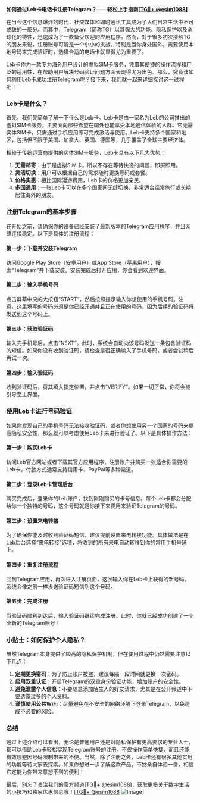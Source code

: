 **如何通过Leb卡电话卡注册Telegram？——轻松上手指南[[TG💪+ @esim1088](https://t.me/s/esim1088)]**

在当今这个信息爆炸的时代，社交媒体和即时通讯工具成为了人们日常生活中不可或缺的一部分。而其中，Telegram（简称TG）以其强大的功能、隐私保护以及全球化的特性，迅速成为了一款备受欢迎的应用程序。然而，对于很多初次接触TG的朋友来说，注册账号可能是一个小小的挑战。特别是当你身处国外，需要使用本地号码来完成验证时，选择合适的电话卡就显得尤为重要了。

Leb卡作为一款专为海外用户设计的虚拟SIM卡服务，凭借其便捷的操作流程和广泛的适用性，在帮助用户解决号码验证问题方面表现得尤为出色。那么，究竟该如何利用Leb卡成功注册Telegram呢？接下来，我们就一起来详细探讨这一过程吧！

### Leb卡是什么？

首先，我们先简单了解一下什么是Leb卡。Leb卡是由一家名为Leb的公司推出的虚拟SIM卡服务，主要面向那些希望在国外也能享受本地通信体验的人群。它无需实体SIM卡，只需通过手机应用即可完成激活与使用。Leb卡支持多个国家和地区，包括但不限于美国、加拿大、英国、德国等，几乎覆盖了全球主要经济体。

相较于传统运营商提供的实体SIM卡服务，Leb卡具有以下几大优势：

1. **无需邮寄**：由于是虚拟SIM卡，所以不存在等待快递的问题，即买即用。
2. **灵活切换**：用户可以根据自己的需求随时更换号码或套餐。
3. **价格实惠**：相比国际漫游费用，Leb卡的价格更加亲民。
4. **多国通用**：一张Leb卡可以在多个国家间无缝切换，非常适合经常旅行或长期居住海外的朋友。

### 注册Telegram的基本步骤

在开始之前，请确保你的设备已经安装了最新版本的Telegram应用程序，并且网络连接稳定。以下是具体的注册流程：

#### 第一步：下载并安装Telegram
访问Google Play Store（安卓用户）或App Store（苹果用户），搜索“Telegram”并下载安装。安装完成后打开应用，你会看到欢迎界面。

#### 第二步：输入手机号码
点击屏幕中央的大按钮“START”，然后按照提示输入你想使用的手机号码。注意，这里填写的号码必须是你已经开通并且正在使用的号码，因为后续的验证码将发送到这个号码上。

#### 第三步：获取验证码
输入完手机号后，点击“NEXT”。此时，系统会自动向该号码发送一条包含验证码的短信。如果你没有收到验证码，请检查是否正确输入了手机号码，或者尝试稍后再试一次。

#### 第四步：输入验证码
收到验证码后，将其填入指定位置，并点击“VERIFY”。如果一切正常，你将会被引导至主界面。

### 使用Leb卡进行号码验证

如果你发现自己的手机号码无法接收验证码，或者你想使用另一个国家的号码来提高隐私安全性，那么就可以考虑使用Leb卡来进行验证了。以下是具体操作方法：

#### 第一步：购买Leb卡
访问Leb官方网站或者下载其官方应用程序，注册账户并购买一张适合你需要的Leb卡。付款方式通常支持信用卡、PayPal等多种渠道。

#### 第二步：登录Leb卡管理后台
购买完成后，登录你的Leb账户，找到刚刚购买的卡号信息。每个Leb卡都会分配给你一个独特的号码，这个号码就是你接下来要用来验证Telegram的号码。

#### 第三步：设置来电转接
为了确保你能及时收到验证码短信，建议提前设置来电转接功能。具体做法是在Leb后台选择“来电转接”选项，将收到的所有来电自动转移到你的常用手机号码上。

#### 第四步：重复注册流程
回到Telegram应用，再次进入注册页面，这次输入你在Leb卡上获得的新号码。系统会像之前一样发送验证码短信到这个号码。

#### 第五步：完成注册
当验证码顺利到达后，输入验证码继续完成注册。此时，你就已经成功创建了一个全新的Telegram账号！

### 小贴士：如何保护个人隐私？

虽然Telegram本身提供了较高的隐私保护机制，但在使用过程中仍然需要注意以下几点：

1. **定期更换密码**：为了防止账户被盗，建议每隔一段时间就更换一次密码。
2. **启用双重认证**：开启Telegram的双重身份验证功能，增加账户的安全性。
3. **避免泄露个人信息**：不要随意添加陌生人的好友请求，尤其是在公开频道中不要透露过多的个人资料。
4. **谨慎使用公共WiFi**：尽量避免在不安全的网络环境下登录Telegram，以免造成不必要的风险。

### 总结

通过上述介绍可以看出，无论是普通用户还是对隐私保护有更高要求的专业人士，都可以借助Leb卡轻松实现Telegram账号的注册。不仅操作简单快捷，而且还能有效规避因号码限制带来的不便。当然，除了注册之外，Leb卡还有很多其他实用的功能等待大家去探索。如果你想进一步了解这款产品，不妨亲自体验一番，相信它定能为你带来意想不到的便利！

最后，别忘了关注我们的官方频道[[TG💪+ @esim1088](https://t.me/s/esim1088)]，获取更多关于数字生活的小技巧和独家优惠信息哦！[[TG💪+ @esim1088](https://t.me/s/esim1088) ![Image](https://i.postimg.cc/4NQfJmqS/Snipaste-2025-05-13-00-14-12.png)]
